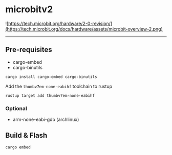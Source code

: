 # microbitv2

![https://tech.microbit.org/hardware/2-0-revision/](https://tech.microbit.org/docs/hardware/assets/microbit-overview-2.png)

---

## Pre-requisites

- cargo-embed
- cargo-binutils

```shell
cargo install cargo-embed cargo-binutils
```

Add the `thumbv7em-none-eabihf` toolchain to rustup

```shell
rustup target add thumbv7em-none-eabihf
```

### Optional

- arm-none-eabi-gdb (archlinux)

## Build & Flash

```shell
cargo embed
```